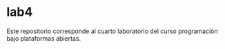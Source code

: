 # lab4
Este repositorio corresponde al cuarto laboratorio del curso programación bajo plataformas abiertas.
